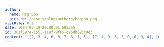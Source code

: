 ```yaml
---
author:
  name: Hog Boo
  picture: /assets/blog/authors/hogboo.png
maskRate: 0.2
date: 2024-05-18T20:00:01.603555
id: 361f397e-1551-11ef-9f85-c95db626c0e3
content: '[[2, 3, 4, 6, 0, 7, 8, 1, 5], [7, 5, 9, 8, 2, 0, 6, 3, 4], [0, 0, 6, 4, 3, 5, 2, 7, 9], [5, 6, 1, 9, 4, 2, 3, 0, 7], [0, 4, 2, 7, 8, 3, 5, 6, 1], [0, 7, 3, 1, 0, 6, 9, 4, 2], [0, 9, 0, 0, 1, 8, 0, 5, 6], [6, 2, 5, 0, 7, 4, 1, 0, 8], [4, 1, 8, 5, 6, 0, 0, 2, 3]]'
---
```


